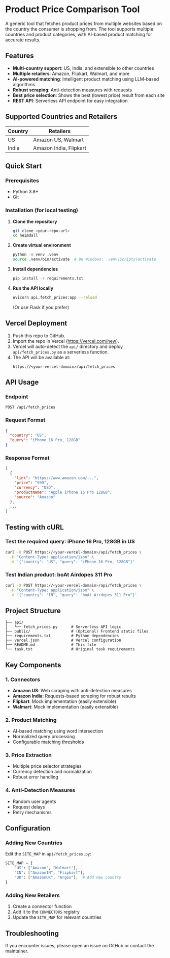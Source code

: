 # Product Price Comparison Tool

A generic tool that fetches product prices from multiple websites based on the country the consumer is shopping from. The tool supports multiple countries and product categories, with AI-based product matching for accurate results.

## Features

- **Multi-country support**: US, India, and extensible to other countries
- **Multiple retailers**: Amazon, Flipkart, Walmart, and more
- **AI-powered matching**: Intelligent product matching using LLM-based algorithms
- **Robust scraping**: Anti-detection measures with requests
- **Best price selection**: Shows the best (lowest price) result from each site
- **REST API**: Serverless API endpoint for easy integration

## Supported Countries and Retailers

| Country | Retailers |
|---------|-----------|
| US | Amazon US, Walmart |
| India | Amazon India, Flipkart |

## Quick Start

### Prerequisites

- Python 3.8+
- Git

### Installation (for local testing)

1. **Clone the repository**
   ```bash
   git clone <your-repo-url>
   cd heimdall
   ```

2. **Create virtual environment**
   ```bash
   python -m venv .venv
   source .venv/bin/activate  # On Windows: .venv\Scripts\activate
   ```

3. **Install dependencies**
   ```bash
   pip install -r requirements.txt
   ```

4. **Run the API locally**
   ```bash
   uvicorn api.fetch_prices:app --reload
   ```
   (Or use Flask if you prefer)

## Vercel Deployment

1. Push this repo to GitHub.
2. Import the repo in Vercel (https://vercel.com/new).
3. Vercel will auto-detect the `api/` directory and deploy `api/fetch_prices.py` as a serverless function.
4. The API will be available at:
   ```
   https://<your-vercel-domain>/api/fetch_prices
   ```

## API Usage

### Endpoint
`POST /api/fetch_prices`

### Request Format
```json
{
  "country": "US",
  "query": "iPhone 16 Pro, 128GB"
}
```

### Response Format
```json
[
  {
    "link": "https://www.amazon.com/...",
    "price": "999",
    "currency": "USD",
    "productName": "Apple iPhone 16 Pro 128GB",
    "source": "Amazon"
  },
  ...
]
```

## Testing with cURL

### Test the required query: iPhone 16 Pro, 128GB in US
```bash
curl -X POST https://<your-vercel-domain>/api/fetch_prices \
  -H "Content-Type: application/json" \
  -d '{"country": "US", "query": "iPhone 16 Pro, 128GB"}'
```

### Test Indian product: boAt Airdopes 311 Pro
```bash
curl -X POST https://<your-vercel-domain>/api/fetch_prices \
  -H "Content-Type: application/json" \
  -d '{"country": "IN", "query": "boAt Airdopes 311 Pro"}'
```

## Project Structure

```
├── api/
│   └── fetch_prices.py      # Serverless API logic
├── public/                  # (Optional) Frontend static files
├── requirements.txt         # Python dependencies
├── vercel.json              # Vercel configuration
├── README.md                # This file
└── task.txt                 # Original task requirements
```

## Key Components

### 1. Connectors
- **Amazon US**: Web scraping with anti-detection measures
- **Amazon India**: Requests-based scraping for robust results
- **Flipkart**: Mock implementation (easily extensible)
- **Walmart**: Mock implementation (easily extensible)

### 2. Product Matching
- AI-based matching using word intersection
- Normalized query processing
- Configurable matching thresholds

### 3. Price Extraction
- Multiple price selector strategies
- Currency detection and normalization
- Robust error handling

### 4. Anti-Detection Measures
- Random user agents
- Request delays
- Retry mechanisms

## Configuration

### Adding New Countries
Edit the `SITE_MAP` in `api/fetch_prices.py`:
```python
SITE_MAP = {
    "US": ["Amazon", "Walmart"],
    "IN": ["AmazonIN", "Flipkart"],
    "UK": ["AmazonUK", "Argos"],  # Add new country
}
```

### Adding New Retailers
1. Create a connector function
2. Add it to the `CONNECTORS` registry
3. Update the `SITE_MAP` for relevant countries

## Troubleshooting

If you encounter issues, please open an issue on GitHub or contact the maintainer. 